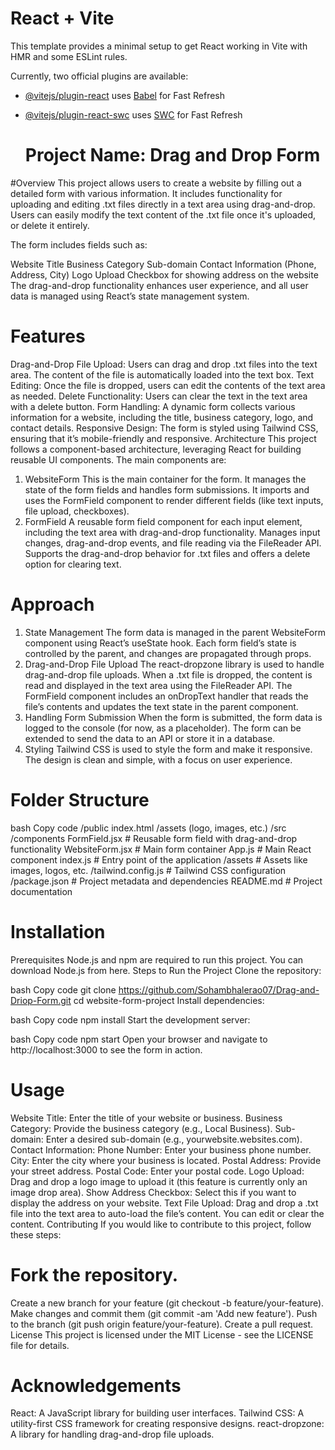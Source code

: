# React + Vite

This template provides a minimal setup to get React working in Vite with HMR and some ESLint rules.

Currently, two official plugins are available:

- [@vitejs/plugin-react](https://github.com/vitejs/vite-plugin-react/blob/main/packages/plugin-react/README.md) uses [Babel](https://babeljs.io/) for Fast Refresh
- [@vitejs/plugin-react-swc](https://github.com/vitejs/vite-plugin-react-swc) uses [SWC](https://swc.rs/) for Fast Refresh

  # Project Name: Drag and Drop Form
  
#Overview
This project allows users to create a website by filling out a detailed form with various information. It includes functionality for uploading and editing .txt files directly in a text area using drag-and-drop. Users can easily modify the text content of the .txt file once it's uploaded, or delete it entirely.

The form includes fields such as:

Website Title
Business Category
Sub-domain
Contact Information (Phone, Address, City)
Logo Upload
Checkbox for showing address on the website
The drag-and-drop functionality enhances user experience, and all user data is managed using React’s state management system.

# Features
Drag-and-Drop File Upload: Users can drag and drop .txt files into the text area. The content of the file is automatically loaded into the text box.
Text Editing: Once the file is dropped, users can edit the contents of the text area as needed.
Delete Functionality: Users can clear the text in the text area with a delete button.
Form Handling: A dynamic form collects various information for a website, including the title, business category, logo, and contact details.
Responsive Design: The form is styled using Tailwind CSS, ensuring that it’s mobile-friendly and responsive.
Architecture
This project follows a component-based architecture, leveraging React for building reusable UI components. The main components are:

1. WebsiteForm
This is the main container for the form. It manages the state of the form fields and handles form submissions.
It imports and uses the FormField component to render different fields (like text inputs, file upload, checkboxes).
2. FormField
A reusable form field component for each input element, including the text area with drag-and-drop functionality.
Manages input changes, drag-and-drop events, and file reading via the FileReader API.
Supports the drag-and-drop behavior for .txt files and offers a delete option for clearing text.

# Approach
1. State Management
The form data is managed in the parent WebsiteForm component using React’s useState hook.
Each form field’s state is controlled by the parent, and changes are propagated through props.
2. Drag-and-Drop File Upload
The react-dropzone library is used to handle drag-and-drop file uploads.
When a .txt file is dropped, the content is read and displayed in the text area using the FileReader API.
The FormField component includes an onDropText handler that reads the file’s contents and updates the text state in the parent component.
3. Handling Form Submission
When the form is submitted, the form data is logged to the console (for now, as a placeholder).
The form can be extended to send the data to an API or store it in a database.
4. Styling
Tailwind CSS is used to style the form and make it responsive.
The design is clean and simple, with a focus on user experience.

# Folder Structure
bash
Copy code
/public
    index.html
    /assets (logo, images, etc.)
/src
    /components
        FormField.jsx          # Reusable form field with drag-and-drop functionality
        WebsiteForm.jsx        # Main form container
    App.js                    # Main React component
    index.js                  # Entry point of the application
    /assets                   # Assets like images, logos, etc.
/tailwind.config.js          # Tailwind CSS configuration
/package.json                # Project metadata and dependencies
README.md                    # Project documentation

# Installation
Prerequisites
Node.js and npm are required to run this project. You can download Node.js from here.
Steps to Run the Project
Clone the repository:

bash
Copy code
git clone https://github.com/Sohambhalerao07/Drag-and-Driop-Form.git
cd website-form-project
Install dependencies:

bash
Copy code
npm install
Start the development server:

bash
Copy code
npm start
Open your browser and navigate to http://localhost:3000 to see the form in action.

# Usage
Website Title: Enter the title of your website or business.
Business Category: Provide the business category (e.g., Local Business).
Sub-domain: Enter a desired sub-domain (e.g., yourwebsite.websites.com).
Contact Information:
Phone Number: Enter your business phone number.
City: Enter the city where your business is located.
Postal Address: Provide your street address.
Postal Code: Enter your postal code.
Logo Upload: Drag and drop a logo image to upload it (this feature is currently only an image drop area).
Show Address Checkbox: Select this if you want to display the address on your website.
Text File Upload: Drag and drop a .txt file into the text area to auto-load the file’s content. You can edit or clear the content.
Contributing
If you would like to contribute to this project, follow these steps:

# Fork the repository.
Create a new branch for your feature (git checkout -b feature/your-feature).
Make changes and commit them (git commit -am 'Add new feature').
Push to the branch (git push origin feature/your-feature).
Create a pull request.
License
This project is licensed under the MIT License - see the LICENSE file for details.

# Acknowledgements
React: A JavaScript library for building user interfaces.
Tailwind CSS: A utility-first CSS framework for creating responsive designs.
react-dropzone: A library for handling drag-and-drop file uploads.
